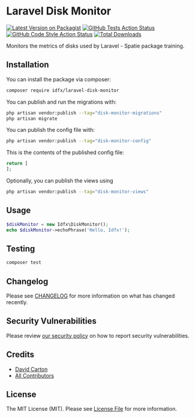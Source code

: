 # Laravel Disk Monitor

[![Latest Version on Packagist](https://img.shields.io/packagist/v/idfx/laravel-disk-monitor.svg?style=flat-square)](https://packagist.org/packages/idfx/laravel-disk-monitor)
[![GitHub Tests Action Status](https://img.shields.io/github/actions/workflow/status/dj-idfx/laravel-disk-monitor/run-tests.yml?branch=main&label=tests&style=flat-square)](https://github.com/dj-idfx/laravel-disk-monitor/actions?query=workflow%3Arun-tests+branch%3Amain)
[![GitHub Code Style Action Status](https://img.shields.io/github/actions/workflow/status/dj-idfx/laravel-disk-monitor/fix-php-code-style-issues.yml?branch=main&label=code%20style&style=flat-square)](https://github.com/dj-idfx/laravel-disk-monitor/actions?query=workflow%3A"Fix+PHP+code+style+issues"+branch%3Amain)
[![Total Downloads](https://img.shields.io/packagist/dt/idfx/laravel-disk-monitor.svg?style=flat-square)](https://packagist.org/packages/idfx/laravel-disk-monitor)

Monitors the metrics of disks used by Laravel - Spatie package training.

## Installation

You can install the package via composer:

```bash
composer require idfx/laravel-disk-monitor
```

You can publish and run the migrations with:

```bash
php artisan vendor:publish --tag="disk-monitor-migrations"
php artisan migrate
```

You can publish the config file with:

```bash
php artisan vendor:publish --tag="disk-monitor-config"
```

This is the contents of the published config file:

```php
return [
];
```

Optionally, you can publish the views using

```bash
php artisan vendor:publish --tag="disk-monitor-views"
```

## Usage

```php
$diskMonitor = new Idfx\DiskMonitor();
echo $diskMonitor->echoPhrase('Hello, Idfx!');
```

## Testing

```bash
composer test
```

## Changelog

Please see [CHANGELOG](CHANGELOG.md) for more information on what has changed recently.

## Security Vulnerabilities

Please review [our security policy](.github/SECURITY.md) on how to report security vulnerabilities.

## Credits

- [David Carton](https://github.com/dj-idfx)
- [All Contributors](../../contributors)

## License

The MIT License (MIT). Please see [License File](LICENSE.md) for more information.
